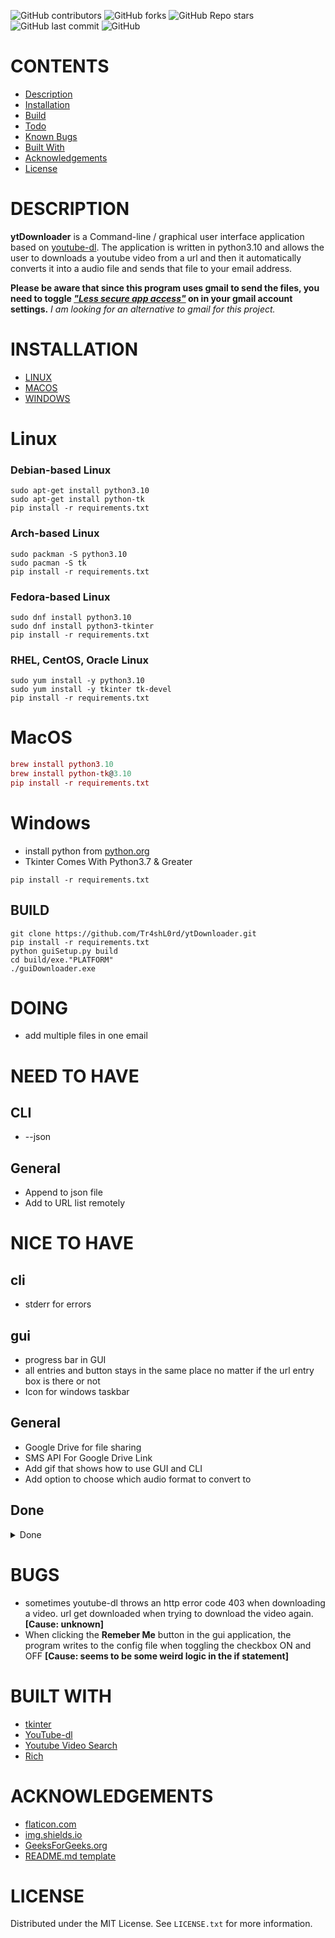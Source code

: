 <!-- Project Shields -->
![GitHub contributors](https://img.shields.io:/github/contributors/Tr4shL0rd/ytDownloader?style=for-the-badge)
![GitHub forks](https://img.shields.io:/github/forks/Tr4shL0rd/ytDownloader?style=for-the-badge)
![GitHub Repo stars](https://img.shields.io:/github/stars/Tr4shL0rd/ytDownloader?style=for-the-badge)
![GitHub last commit](https://img.shields.io:/github/last-commit/Tr4shL0rd/ytDownloader?style=for-the-badge)
![GitHub](https://img.shields.io:/github/license/Tr4shL0rd/ytDownloader?style=for-the-badge)

# CONTENTS

-   [Description](#DESCRIPTION)
-   [Installation](#INSTALLATION)
-   [Build](#BUILD)
-   [Todo](#DOING)
-   [Known Bugs](#BUGS)
-   [Built With](#BUIlT-WITH)
-   [Acknowledgements](#ACKNOWLEDGEMENTS)
-   [License](#LICENSE)



# DESCRIPTION

**ytDownloader** is a Command-line / graphical user interface application based on [youtube-dl](https://github.com/ytdl-org/youtube-dl). The application is written in python3.10 and allows the user to downloads a youtube video from a url and then it automatically converts it into a audio file and sends that file to your email address.

**Please be aware that since this program uses gmail to send the files, you need to toggle *["Less secure app access"](https://support.google.com/accounts/answer/6010255?hl=en)* on in your gmail account settings.** *I am looking for an alternative to gmail for this project.*

# INSTALLATION

-   [LINUX](README.md#linux)
-   [MACOS](README.md#macOS)
-   [WINDOWS](README.md#Windows)

# Linux

### Debian-based Linux

```debian-linux
sudo apt-get install python3.10
sudo apt-get install python-tk
pip install -r requirements.txt
```

### Arch-based Linux

```arch-linux
sudo packman -S python3.10
sudo pacman -S tk
pip install -r requirements.txt
```

### Fedora-based Linux

```fedora-linux
sudo dnf install python3.10
sudo dnf install python3-tkinter
pip install -r requirements.txt
```

### RHEL, CentOS, Oracle Linux

```rhel centos oracle Linux
sudo yum install -y python3.10
sudo yum install -y tkinter tk-devel
pip install -r requirements.txt
```

# MacOS

```mac
brew install python3.10
brew install python-tk@3.10
pip install -r requirements.txt
```

# Windows

-   install python from [python.org](https://www.python.org/downloads/)
-   Tkinter Comes With Python3.7 & Greater

```windows
pip install -r requirements.txt
```

## BUILD

```_
git clone https://github.com/Tr4shL0rd/ytDownloader.git
pip install -r requirements.txt
python guiSetup.py build
cd build/exe."PLATFORM"
./guiDownloader.exe
```

# DOING

-   add multiple files in one email

# NEED TO HAVE

## CLI

-   --json
## General

-   Append to json file 
-   Add to URL list remotely

# NICE TO HAVE

## cli

-   stderr for errors

## gui

-   progress bar in GUI
-   all entries and button stays in the same place no matter if the url entry box is there or not
-   Icon for windows taskbar

## General

-   Google Drive for file sharing
-   SMS API For Google Drive Link
-   Add gif that shows how to use GUI and CLI 
-   Add option to choose which audio format to convert to

<!--Table Of DONE-->
## Done  
<details>
<summary>Done</summary>
<li>
        
## CLI

-   [✓] --ignore
-   [✓] --no-download
-   [✓] --version
-   [✓] --no-color
-   [✓] --quite
            
## Gui

-   [✓] add "Remember Me" check box in gui
-   [✓] add "Load From File" check box in gui
-   [✓] convert to executable
-   [✓] add check box to toggle reading from file


## General

-   [✓]Download history
-   [✓] Prettify song titles

</li>
</details>


# BUGS

* sometimes youtube-dl throws an http error code 403 when downloading a video. url get downloaded when trying to download the video again. **[Cause: unknown]**
* When clicking the **Remeber Me** button in the gui application, the program writes to the config file when toggling the checkbox ON and OFF **[Cause: seems to be some weird logic in the if statement]**

# BUILT WITH

-   [tkinter](https://docs.python.org/3/library/tkinter.html)
-   [YouTube-dl](https://github.com/ytdl-org/youtube-dl)
-   [Youtube Video Search](https://github.com/alexmercerind/youtube-search-python)
-   [Rich](https://github.com/Textualize/rich)

# ACKNOWLEDGEMENTS

-   [flaticon.com](https://www.flaticon.com/)
-   [img.shields.io](https://img.shields.io/)
-   [GeeksForGeeks.org](https://www.geeksforgeeks.org/)
-   [README.md template](https://github.com/othneildrew/Best-README-Template)

# LICENSE

Distributed under the MIT License. See `LICENSE.txt` for more information.

